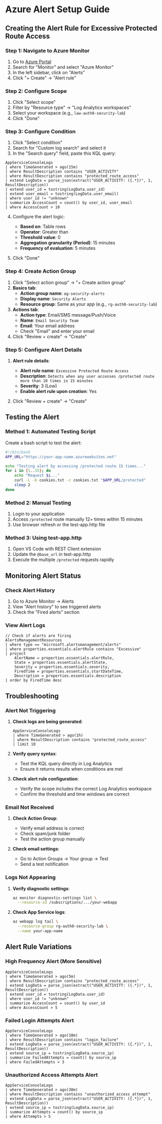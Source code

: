 # Azure Alert Setup Guide

## Creating the Alert Rule for Excessive Protected Route Access

### Step 1: Navigate to Azure Monitor

1. Go to [Azure Portal](https://portal.azure.com)
2. Search for "Monitor" and select "Azure Monitor"
3. In the left sidebar, click on "Alerts"
4. Click "+ Create" → "Alert rule"

### Step 2: Configure Scope

1. Click "Select scope"
2. Filter by "Resource type" → "Log Analytics workspaces"
3. Select your workspace (e.g., `law-auth0-security-lab`)
4. Click "Done"

### Step 3: Configure Condition

1. Click "Select condition"
2. Search for "Custom log search" and select it
3. In the "Search query" field, paste this KQL query:

```kql
AppServiceConsoleLogs
| where TimeGenerated > ago(15m)
| where ResultDescription contains "USER_ACTIVITY"
| where ResultDescription contains "protected_route_access"
| extend LogData = parse_json(extract("USER_ACTIVITY: ({.*})", 1, ResultDescription))
| extend user_id = tostring(LogData.user_id)
| extend user_email = tostring(LogData.user_email)
| where user_id != "unknown"
| summarize AccessCount = count() by user_id, user_email
| where AccessCount > 10
```

4. Configure the alert logic:
   - **Based on**: Table rows
   - **Operator**: Greater than
   - **Threshold value**: 0
   - **Aggregation granularity (Period)**: 15 minutes
   - **Frequency of evaluation**: 5 minutes

5. Click "Done"

### Step 4: Create Action Group

1. Click "Select action group" → "+ Create action group"
2. **Basics tab**:
   - **Action group name**: `ag-security-alerts`
   - **Display name**: `Security Alerts`
   - **Resource group**: Same as your app (e.g., `rg-auth0-security-lab`)
3. **Actions tab**:
   - **Action type**: Email/SMS message/Push/Voice
   - **Name**: `Email Security Team`
   - **Email**: Your email address
   - Check "Email" and enter your email
4. Click "Review + create" → "Create"

### Step 5: Configure Alert Details

1. **Alert rule details**:
   - **Alert rule name**: `Excessive Protected Route Access`
   - **Description**: `Detects when any user accesses /protected route more than 10 times in 15 minutes`
   - **Severity**: 3 (Low)
   - **Enable alert rule upon creation**: Yes

2. Click "Review + create" → "Create"

## Testing the Alert

### Method 1: Automated Testing Script

Create a bash script to test the alert:

```bash
#!/bin/bash
APP_URL="https://your-app-name.azurewebsites.net"

echo "Testing alert by accessing /protected route 15 times..."
for i in {1..15}; do
    echo "Request $i..."
    curl -L -b cookies.txt -c cookies.txt "$APP_URL/protected"
    sleep 2
done
```

### Method 2: Manual Testing

1. Login to your application
2. Access `/protected` route manually 12+ times within 15 minutes
3. Use browser refresh or the test-app.http file

### Method 3: Using test-app.http

1. Open VS Code with REST Client extension
2. Update the `@base_url` in test-app.http
3. Execute the multiple `/protected` requests rapidly

## Monitoring Alert Status

### Check Alert History

1. Go to Azure Monitor → Alerts
2. View "Alert history" to see triggered alerts
3. Check the "Fired alerts" section

### View Alert Logs

```kql
// Check if alerts are firing
AlertsManagementResources
| where type == "microsoft.alertsmanagement/alerts"
| where properties.essentials.alertRule contains "Excessive"
| project 
    AlertName = properties.essentials.alertRule,
    State = properties.essentials.alertState,
    Severity = properties.essentials.severity,
    FiredTime = properties.essentials.startDateTime,
    Description = properties.essentials.description
| order by FiredTime desc
```

## Troubleshooting

### Alert Not Triggering

1. **Check logs are being generated**:
   ```kql
   AppServiceConsoleLogs
   | where TimeGenerated > ago(1h)
   | where ResultDescription contains "protected_route_access"
   | limit 10
   ```

2. **Verify query syntax**:
   - Test the KQL query directly in Log Analytics
   - Ensure it returns results when conditions are met

3. **Check alert rule configuration**:
   - Verify the scope includes the correct Log Analytics workspace
   - Confirm the threshold and time windows are correct

### Email Not Received

1. **Check Action Group**:
   - Verify email address is correct
   - Check spam/junk folder
   - Test the action group manually

2. **Check email settings**:
   - Go to Action Groups → Your group → Test
   - Send a test notification

### Logs Not Appearing

1. **Verify diagnostic settings**:
   ```bash
   az monitor diagnostic-settings list \
     --resource-id /subscriptions/.../your-webapp
   ```

2. **Check App Service logs**:
   ```bash
   az webapp log tail \
     --resource-group rg-auth0-security-lab \
     --name your-app-name
   ```

## Alert Rule Variations

### High Frequency Alert (More Sensitive)

```kql
AppServiceConsoleLogs
| where TimeGenerated > ago(5m)
| where ResultDescription contains "protected_route_access"
| extend LogData = parse_json(extract("USER_ACTIVITY: ({.*})", 1, ResultDescription))
| extend user_id = tostring(LogData.user_id)
| where user_id != "unknown"
| summarize AccessCount = count() by user_id
| where AccessCount > 5
```

### Failed Login Attempts Alert

```kql
AppServiceConsoleLogs
| where TimeGenerated > ago(10m)
| where ResultDescription contains "login_failure"
| extend LogData = parse_json(extract("USER_ACTIVITY: ({.*})", 1, ResultDescription))
| extend source_ip = tostring(LogData.source_ip)
| summarize FailedAttempts = count() by source_ip
| where FailedAttempts > 3
```

### Unauthorized Access Attempts Alert

```kql
AppServiceConsoleLogs
| where TimeGenerated > ago(30m)
| where ResultDescription contains "unauthorized_access_attempt"
| extend LogData = parse_json(extract("USER_ACTIVITY: ({.*})", 1, ResultDescription))
| extend source_ip = tostring(LogData.source_ip)
| summarize Attempts = count() by source_ip
| where Attempts > 5
```